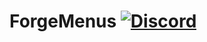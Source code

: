 # ForgeMenus [![Discord](https://img.shields.io/discord/831966641586831431)](https://discord.gg/7vqgtrjDGw)
